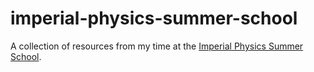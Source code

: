 # imperial-physics-summer-school
A collection of resources from my time at the [Imperial Physics Summer School](https://www.imperial.ac.uk/be-inspired/global-summer-school/residential-programme/physical-sciences/).
